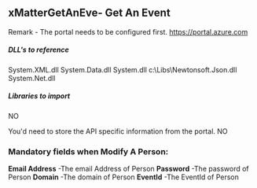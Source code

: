 ## xMatterGetAnEve- Get An Event

Remark - The portal needs to be configured first. https://portal.azure.com

##### DLL's to reference
System.XML.dll
System.Data.dll
System.dll
c:\Libs\Newtonsoft.Json.dll
System.Net.dll
##### Libraries to import
NO


You'd need to store the API specific information from the portal.
NO

### Mandatory fields when Modify A Person:
**Email Address**               -The email Address of Person
**Password**			-The password of Person
**Domain**			-The domain of Person
**EventId**			-The EventId of Person
